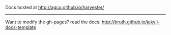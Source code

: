 
Docs hosted at http://agco.github.io/harvester/





---
Want to modify the gh-pages? read the docs: http://bruth.github.io/jekyll-docs-template
